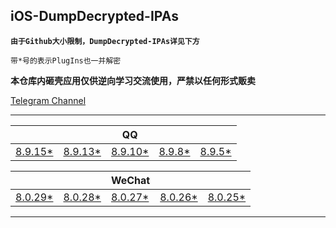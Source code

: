## iOS-DumpDecrypted-IPAs

**`由于Github大小限制，DumpDecrypted-IPAs详见下方`**

`带*号的表示PlugIns也一并解密`

**本仓库内砸壳应用仅供逆向学习交流使用，严禁以任何形式贩卖**

[Telegram Channel](https://t.me/IPAPatch)

---

|||QQ|||
| --- | --- | --- | --- | --- |
|[8.9.15*](https://share.initnil.com/d/DumpDecrypted/QQ/QQ_8.9.15_dump.ipa?sign=r0htbxBdThl5dJANs-yaRGgkJYnSg2CDhFYSaV9cd68=:0)|[8.9.13*](https://share.initnil.com/d/DumpDecrypted/QQ/QQ_8.9.13_dump.ipa?sign=2NMXPCiLgDEQaWsGRdR4xCljeE2D1cUcuHnNfXZI_mo=:0)|[8.9.10*](https://share.initnil.com/d/DumpDecrypted/QQ/QQ_8.9.10_dump.ipa?sign=XacQ0nBJyswpFs7SIToYs7euxa551ULXQRijkrcKWB8=:0)|[8.9.8*](https://share.initnil.com/d/DumpDecrypted/QQ/QQ_8.9.8_dump.ipa?sign=Zu9JZ4zTExolSN-pvS2krBN9F13e5hUcPRhjr4L86d4=:0)|[8.9.5*](https://share.initnil.com/d/DumpDecrypted/QQ/QQ_8.9.5_dump.ipa?sign=72lV268Hdcjk6fIM2QkbH52CsfOMhDT1e_6IabprR2A=:0)|

|||WeChat|||
| --- | --- | --- | --- | --- |
|[8.0.29*](https://share.initnil.com/d/DumpDecrypted/WeChat/WeChat_8.0.29_dump.ipa?sign=AsKSqAvtjeSZeTEAg0i2udg4YyoQYS9Y-_GQkVKSXps=:0)|[8.0.28*](https://share.initnil.com/d/DumpDecrypted/WeChat/WeChat_8.0.28_dump.ipa?sign=Ph7ghJcuaabDF2WX0L9bbho02kmsX1dgD76DO-jfFNc=:0)|[8.0.27*](https://share.initnil.com/d/DumpDecrypted/WeChat/WeChat_8.0.27_dump.ipa?sign=ojhXwiXGmF6ShXave-f55oQt44eHPxseoqjRzHDFOv4=:0)|[8.0.26*](https://share.initnil.com/d/DumpDecrypted/WeChat/WeChat_8.0.26_dump.ipa?sign=yIXxxhBiYARpQVXSIBEBZyXMhDJ3YUP3aPfheXhssKs=:0)|[8.0.25*](https://share.initnil.com/d/DumpDecrypted/WeChat/WeChat_8.0.25_dump.ipa?sign=h4Mx2-6lV_84Hc-3w1K7Dodzx-AqT8zcHncR58c9e0U=:0)|

---
